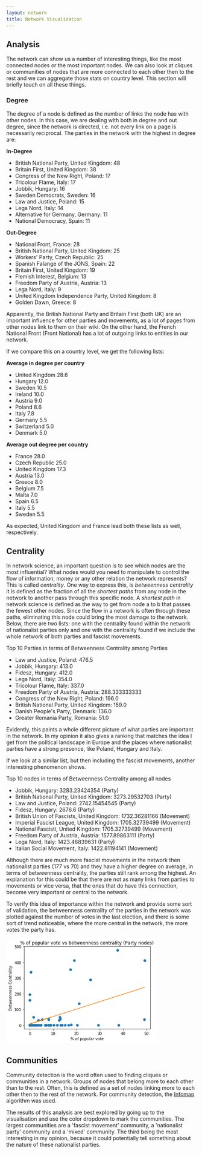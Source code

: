 ```yaml
---
layout: network
title: Network Visualization
---
```

## Analysis

The network can show us a number of interesting things, like the most connected
nodes or the most important nodes. We can also look at cliques or communities of nodes
that are more connected to each other then to the rest and we can aggregate those
stats on country level. This section will briefly touch on all these things.

### Degree
The degree of a node is defined as the number of links the node has with other
nodes. In this case, we are dealing with both in degree and out degree, since
the network is directed, i.e. not every link on a page is necessarily reciprocal.
The parties in the network with the highest in degree are:

**In-Degree**
 - British National Party, United Kingdom: 48
 - Britain First, United Kingdom: 38
 - Congress of the New Right, Poland: 17
 - Tricolour Flame, Italy: 17
 - Jobbik, Hungary: 16
 - Sweden Democrats, Sweden: 16
 - Law and Justice, Poland: 15
 - Lega Nord, Italy: 14
 - Alternative for Germany, Germany: 11
 - National Democracy, Spain: 11

**Out-Degree**
 - National Front, France: 28
 - British National Party, United Kingdom: 25
 - Workers' Party, Czech Republic: 25
 - Spanish Falange of the JONS, Spain: 22
 - Britain First, United Kingdom: 19
 - Flemish Interest, Belgium: 13
 - Freedom Party of Austria, Austria: 13
 - Lega Nord, Italy: 9
 - United Kingdom Independence Party, United Kingdom: 8
 - Golden Dawn, Greece: 8

Apparently, the British National Party and Britain First (both UK) are an
important influence for other parties and movements, as a lot of pages from
other nodes link to them on their wiki. On the other hand, the French National Front
(Front National) has a lot of outgoing links to entities in our network.

If we compare this on a country level, we get the following lists:

**Average in degree per country**
- United Kingdom    28.6
- Hungary           12.0
- Sweden            10.5
- Ireland           10.0
- Austria            9.0
- Poland             8.6
- Italy              7.8
- Germany            5.5
- Switzerland        5.0
- Denmark            5.0

**Average out degree per country**
- France            28.0
- Czech Republic    25.0
- United Kingdom    17.3
- Austria           13.0
- Greece             8.0
- Belgium            7.5
- Malta              7.0
- Spain              6.5
- Italy              5.5
- Sweden             5.5

As expected, United Kingdom and France lead both these lists as well, respectively.

## Centrality

In network science, an important question is to see which nodes are the most influential?
What nodes would you need to manipulate to control the flow of information, money or
any other relation the network represents? This is called *centrality*. One way to
express this, is *betweenness centrality* it is defined as the fraction of all the
*shortest paths* from any node in the network to another pass through this specific
node. A *shortest path* in network science is defined as the way to get from node a to b
that passes the fewest other nodes. Since the flow in a network is often through these
paths, eliminating this node could bring the most damage to the network. Below, there
are two lists: one with the centrality found within the network of nationalist parties only
and one with the centrality found if we include the whole network of both parties and
fascist movements.

Top 10 Parties in terms of Betweenness Centrality among Parties
 - Law and Justice, Poland: 476.5
 - Jobbik, Hungary: 413.0
 - Fidesz, Hungary: 412.0
 - Lega Nord, Italy: 354.0
 - Tricolour Flame, Italy: 337.0
 - Freedom Party of Austria, Austria: 288.333333333
 - Congress of the New Right, Poland: 196.0
 - British National Party, United Kingdom: 159.0
 - Danish People's Party, Denmark: 136.0
 - Greater Romania Party, Romania: 51.0

 Evidently, this paints a whole different picture of what parties are important
 in the network. In my opinion it also gives a ranking that matches the idea I
 get from the political landscape in Europe and the places where nationalist parties
 have a strong presence, like Poland, Hungary and Italy.

 If we look at a similar list, but then including the fascist movements, another
 interesting phenomenon shows.

 Top 10 nodes in terms of Betweenness Centrality among all nodes
 - Jobbik, Hungary: 3283.23424354 (Party)
 - British National Party, United Kingdom: 3273.29532703 (Party)
 - Law and Justice, Poland: 2742.15454545 (Party)
 - Fidesz, Hungary: 2676.6 (Party)
 - British Union of Fascists, United Kingdom: 1732.36281166 (Movement)
 - Imperial Fascist League, United Kingdom: 1705.32739499 (Movement)
 - National Fascisti, United Kingdom: 1705.32739499 (Movement)
 - Freedom Party of Austria, Austria: 1577.89863111 (Party)
 - Lega Nord, Italy: 1423.46839631 (Party)
 - Italian Social Movement, Italy: 1422.81194141 (Movement)

 Although there are much more fascist movements in the network then nationalist
 parties (177 vs 70) and they have a higher degree on average, in terms of
 betweenness centrality, the parties still rank among the highest. An explanation
 for this could be that there are not as many links from parties to movements or
 vice versa, that the ones that do have this connection, become very important or
 central to the network.

 To verify this idea of importance within the network and provide some sort of
 validation, the betweenness centrality of the parties in the network was
 plotted against the number of votes in the last election, and there is some sort
 of trend noticeable, where the more central in the network, the more votes the party
 has.

 ![BC_Votes](assets/images/BC_party_vs_votes.png)

## Communities

Community detection is the word often used to finding cliques or communities in
a network. Groups of nodes that belong more to each other than to the rest. Often,
this is defined as a set of nodes linking more to each other then to the rest of the network.
For community detection, the [Infomap](http://www.mapequation.org/code.html) algorithm was used.

The results of this analysis are best explored by
going up to the visualisation and use the color dropdown to mark the communities.
The largest communities are a 'fascist movement' community,
a 'nationalist party' community and a 'mixed' community. The third being the most interesting
in my opinion, because it could potentially tell something about the nature of these nationalist parties.
